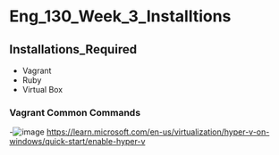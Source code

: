 # Eng_130_Week_3_Installtions
## Installations_Required
- Vagrant
- Ruby
- Virtual Box
### Vagrant Common Commands

-![image](https://user-images.githubusercontent.com/97250268/196393587-9be38c5b-1723-45f4-b430-1a808043d35c.png)
https://learn.microsoft.com/en-us/virtualization/hyper-v-on-windows/quick-start/enable-hyper-v
